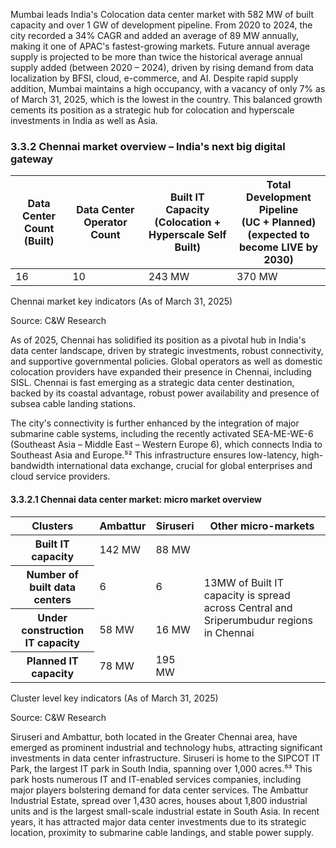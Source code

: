 Mumbai leads India's Colocation data center market with 582 MW of built capacity and over 1 GW of development pipeline. From 2020 to 2024, the city recorded a 34% CAGR and added an average of 89 MW annually, making it one of APAC's fastest-growing markets. Future annual average supply is projected to be more than twice the historical average annual supply added (between 2020 – 2024), driven by rising demand from data localization by BFSI, cloud, e-commerce, and AI. Despite rapid supply addition, Mumbai maintains a high occupancy, with a vacancy of only 7% as of March 31, 2025, which is the lowest in the country. This balanced growth cements its position as a strategic hub for colocation and hyperscale investments in India as well as Asia.

### 3.3.2 Chennai market overview – India's next big digital gateway

<table><thead><tr><th>Data Center Count<br>(Built)</th><th>Data Center Operator Count</th><th>Built IT Capacity<br>(Colocation + Hyperscale Self<br>Built)</th><th>Total Development Pipeline<br>(UC + Planned)<br>(expected to become LIVE by<br>2030)</th></tr></thead><tbody><tr><td>16</td><td>10</td><td>243 MW</td><td>370 MW</td></tr></tbody></table>

Chennai market key indicators (As of March 31, 2025)

Source: C&W Research

As of 2025, Chennai has solidified its position as a pivotal hub in India's data center landscape, driven by strategic investments, robust connectivity, and supportive governmental policies. Global operators as well as domestic colocation providers have expanded their presence in Chennai, including SISL. Chennai is fast emerging as a strategic data center destination, backed by its coastal advantage, robust power availability and presence of subsea cable landing stations.

The city's connectivity is further enhanced by the integration of major submarine cable systems, including the recently activated SEA-ME-WE-6 (Southeast Asia – Middle East – Western Europe 6), which connects India to Southeast Asia and Europe.⁵² This infrastructure ensures low-latency, high-bandwidth international data exchange, crucial for global enterprises and cloud service providers.

#### 3.3.2.1 Chennai data center market: micro market overview

<table><thead><tr><th>Clusters</th><th>Ambattur</th><th>Siruseri</th><th>Other micro-markets</th></tr></thead><tbody><tr><th scope="row">Built IT capacity</th><td>142 MW</td><td>88 MW</td><td rowspan="4">13MW of Built IT capacity is spread across Central and Sriperumbudur regions in Chennai</td></tr><tr><th scope="row">Number of built data centers</th><td>6</td><td>6</td></tr><tr><th scope="row">Under construction IT capacity</th><td>58 MW</td><td>16 MW</td></tr><tr><th scope="row">Planned IT capacity</th><td>78 MW</td><td>195 MW</td></tr></tbody></table>

Cluster level key indicators (As of March 31, 2025)

Source: C&W Research

Siruseri and Ambattur, both located in the Greater Chennai area, have emerged as prominent industrial and technology hubs, attracting significant investments in data center infrastructure. Siruseri is home to the SIPCOT IT Park, the largest IT park in South India, spanning over 1,000 acres.⁵³ This park hosts numerous IT and IT-enabled services companies, including major players bolstering demand for data center services. The Ambattur Industrial Estate, spread over 1,430 acres, houses about 1,800 industrial units and is the largest small-scale industrial estate in South Asia. In recent years, it has attracted major data center investments due to its strategic location, proximity to submarine cable landings, and stable power supply.